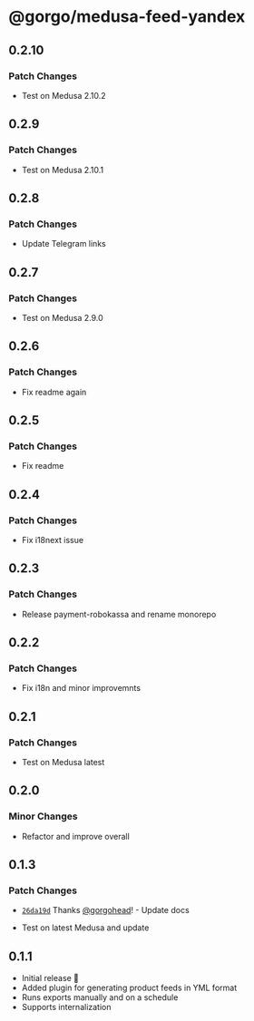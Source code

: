 # @gorgo/medusa-feed-yandex

## 0.2.10

### Patch Changes

- Test on Medusa 2.10.2

## 0.2.9

### Patch Changes

- Test on Medusa 2.10.1

## 0.2.8

### Patch Changes

- Update Telegram links

## 0.2.7

### Patch Changes

- Test on Medusa 2.9.0

## 0.2.6

### Patch Changes

- Fix readme again

## 0.2.5

### Patch Changes

- Fix readme

## 0.2.4

### Patch Changes

- Fix i18next issue

## 0.2.3

### Patch Changes

- Release payment-robokassa and rename monorepo

## 0.2.2

### Patch Changes

- Fix i18n and minor improvemnts

## 0.2.1

### Patch Changes

- Test on Medusa latest

## 0.2.0

### Minor Changes

- Refactor and improve overall

## 0.1.3

### Patch Changes

- [`26da19d`](https://github.com/gorgojs/medusa-plugins/commit/26da19daf9d49c08d5faf1fa727f19924d1d024b) Thanks [@gorgohead](https://github.com/gorgohead)! - Update docs

- Test on latest Medusa and update

## 0.1.1

- Initial release 🎉
- Added plugin for generating product feeds in YML format
- Runs exports manually and on a schedule
- Supports internalization
